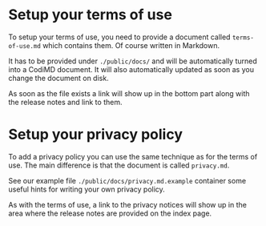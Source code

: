 Setup your terms of use
===

To setup your terms of use, you need to provide a document called `terms-of-use.md` which contains them. Of course written in Markdown.

It has to be provided under `./public/docs/` and will be automatically turned into a CodiMD document. It will also automatically updated as soon as you change the document on disk.

As soon as the file exists a link will show up in the bottom part along with the release notes and link to them.

Setup your privacy policy
===

To add a privacy policy you can use the same technique as for the terms of use. The main difference is that the document is called `privacy.md`.

See our example file `./public/docs/privacy.md.example` container some useful hints for writing your own privacy policy.

As with the terms of use, a link to the privacy notices will show up in the area where the release notes are provided on the index page.
